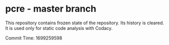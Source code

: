 # pcre - master branch

This repository contains frozen state of the repository.
Its history is cleared. It is used only for static code
analysis with Codacy.

Commit Time: 1699259598
